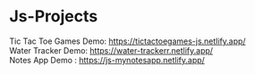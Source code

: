# Js-Projects
Tic Tac Toe Games Demo: https://tictactoegames-js.netlify.app/ <br>
Water Tracker Demo: https://water-trackerr.netlify.app/ <br>
Notes App Demo : https://js-mynotesapp.netlify.app/
